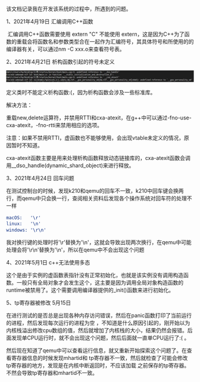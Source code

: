 该文档记录我在开发该系统的过程中，所遇到的问题。

1、2021年4月19日 	汇编调用C++函数

​	汇编调用C++函数需要使用 extern "C" 不能使用 extern，这是因为C++为了函数的重载会将函数名和参数类型合在一起作为汇编符号，其具体符号和所使用的的编译器有关，可以通过nm -C xxx.o来查看符号表。

2、2021年4月21日 析构函数引起的符号未定义

![image-20210420162110348](./img/problem2.png)

定义类时不能定义析构函数:(，因为析构函数会涉及一些标准库。

解决方法：

重载new,delete运算符，并禁用RTTI和cxa-atexit，在g++中可以通过-fno-use-cxa-atexit，-fno-rtti来禁用相应的选项。

注意：如果不禁用RTTI，虚函数也不能够使用，会出现vtable未定义的情况，原因暂时不知道。

cxa-atexit函数主要是用来处理析构函数释放动态链接库的，cxa-atexit函数会调用__dso_handle(dynamic_shard_object)来进行释放。

3、2021年4月24日 	回车问题

在测试控制台的时候，发现k210和qemu的回车不一致，k210中回车键会换两行，而qemu中只会换一行，查阅相关资料后发现各个操作系统对回车符的处理不一样

```cmake
macOS:	 '\r'
linux:	 '\n'
windows: '\r\n'
```

我对换行键的处理时将'\r'替换为'\n'，这就会导致出现两次换行，在qemu中可能处理会将'\r\n'替换为'\n'，所以在qemu中不会出现这个问题

4、2021年5月1日 c++无法使用多态

​		这个是由于实例的虚函数表指针没有正常初始化，也就是该实例没有调用构造函数。一般只有全局对象才会发生这个，这主要是因为调用全局对象构造函数的runtime被禁用了。这个需要调用编译器提供的_init()函数来进行初始化。

5、tp寄存器被修改 5月15日

​		在进行测试的是否总是出现各种内存访问错误，然后在panic函数打印了当前运行的进程，然后发现每次运行的进程为空 ，不知道是什么原因引起的，刚开始以为内核栈溢出修改cpu数组的值，然后就增加了内核栈的大小，结果仍然会报错。后面发现单CPU运行时，就不会出现这个问题，然后后面就一直单CPU运行了:( 。

​		然后现在知道了qemu中可以查看运行信息，就又重新开始探索这个问题了。在查看寄存器信息的时候发现mhartid和 tp寄存器不一致，然后就检查了可能会修改 tp寄存器的地方，发现是在内核中断返回时，不应该加载 之前保存的tp寄存器。不然会导致tp寄存器和mhartid不一致。

